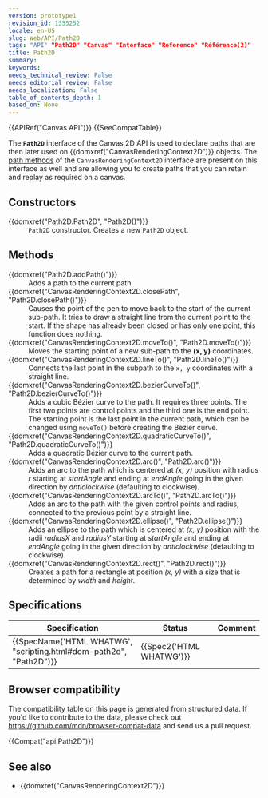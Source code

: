 ```yaml
---
version: prototype1
revision_id: 1355252
locale: en-US
slug: Web/API/Path2D
tags: "API" "Path2D" "Canvas" "Interface" "Reference" "Référence(2)"
title: Path2D
summary: 
keywords: 
needs_technical_review: False
needs_editorial_review: False
needs_localization: False
table_of_contents_depth: 1
based_on: None
---
```

<div>{{APIRef("Canvas API")}} {{SeeCompatTable}}</div>

<p>The <strong><code>Path2D</code></strong> interface of the Canvas 2D API is used to declare paths that are then later used on {{domxref("CanvasRenderingContext2D")}} objects. The<a href="/en-US/docs/Web/API/CanvasRenderingContext2D#Paths"> path methods</a> of the <code>CanvasRenderingContext2D</code> interface are present on this interface as well and are allowing you to create paths that you can retain and replay as required on a canvas.</p>

<h2 id="Constructors">Constructors</h2>

<dl>
 <dt>{{domxref("Path2D.Path2D", "Path2D()")}}</dt>
 <dd><code>Path2D</code> constructor. Creates a new <code>Path2D</code> object.</dd>
</dl>

<h2 id="Methods">Methods</h2>

<dl>
 <dt>{{domxref("Path2D.addPath()")}}</dt>
 <dd>Adds a path to the current path.</dd>
 <dt>{{domxref("CanvasRenderingContext2D.closePath", "Path2D.closePath()")}}</dt>
 <dd>Causes the point of the pen to move back to the start of the current sub-path. It tries to draw a straight line from the current point to the start. If the shape has already been closed or has only one point, this function does nothing.</dd>
 <dt>{{domxref("CanvasRenderingContext2D.moveTo()", "Path2D.moveTo()")}}</dt>
 <dd>Moves the starting point of a new sub-path to the <strong>(x, y)</strong> coordinates.</dd>
 <dt>{{domxref("CanvasRenderingContext2D.lineTo()", "Path2D.lineTo()")}}</dt>
 <dd>Connects the last point in the subpath to the <code>x, y</code> coordinates with a straight line.</dd>
 <dt>{{domxref("CanvasRenderingContext2D.bezierCurveTo()", "Path2D.bezierCurveTo()")}}</dt>
 <dd>Adds a cubic Bézier curve to the path. It requires three points. The first two points are control points and the third one is the end point. The starting point is the last point in the current path, which can be changed using <code>moveTo()</code> before creating the Bézier curve.</dd>
 <dt>{{domxref("CanvasRenderingContext2D.quadraticCurveTo()", "Path2D.quadraticCurveTo()")}}</dt>
 <dd>Adds a quadratic Bézier curve to the current path.</dd>
 <dt>{{domxref("CanvasRenderingContext2D.arc()", "Path2D.arc()")}}</dt>
 <dd>Adds an arc to the path which is centered at <em>(x, y)</em> position with radius<em> r</em> starting at <em>startAngle</em> and ending at <em>endAngle</em> going in the given direction by <em>anticlockwise</em> (defaulting to clockwise).</dd>
 <dt>{{domxref("CanvasRenderingContext2D.arcTo()", "Path2D.arcTo()")}}</dt>
 <dd>Adds an arc to the path with the given control points and radius, connected to the previous point by a straight line.</dd>
 <dt>{{domxref("CanvasRenderingContext2D.ellipse()", "Path2D.ellipse()")}}</dt>
 <dd>Adds an ellipse to the path which is centered at <em>(x, y)</em> position with the radii <em>radiusX</em> and <em>radiusY</em> starting at <em>startAngle</em> and ending at <em>endAngle</em> going in the given direction by <em>anticlockwise</em> (defaulting to clockwise).</dd>
 <dt>{{domxref("CanvasRenderingContext2D.rect()", "Path2D.rect()")}}</dt>
 <dd>Creates a path for a rectangle at<em> </em>position <em>(x, y)</em> with a size that is determined by <em>width</em> and <em>height</em>.</dd>
</dl>

<h2 id="Specifications" name="Specifications">Specifications</h2>

<table class="standard-table">
 <thead>
  <tr>
   <th scope="col">Specification</th>
   <th scope="col">Status</th>
   <th scope="col">Comment</th>
  </tr>
 </thead>
 <tbody>
  <tr>
   <td>{{SpecName('HTML WHATWG', "scripting.html#dom-path2d", "Path2D")}}</td>
   <td>{{Spec2('HTML WHATWG')}}</td>
   <td>&nbsp;</td>
  </tr>
 </tbody>
</table>

<h2 id="Browser_compatibility">Browser compatibility</h2>

<div>
<div class="hidden">The compatibility table on this page is generated from structured data. If you'd like to contribute to the data, please check out <a href="https://github.com/mdn/browser-compat-data">https://github.com/mdn/browser-compat-data</a> and send us a pull request.</div>

<p>{{Compat("api.Path2D")}}</p>
</div>

<h2 id="See_also">See also</h2>

<ul>
 <li>{{domxref("CanvasRenderingContext2D")}}</li>
</ul>

